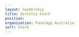 ```yaml
---
layout: leadership
title: Zornitza Stark
position:
organization: PanelApp Australia
sort: Stark
---
```

